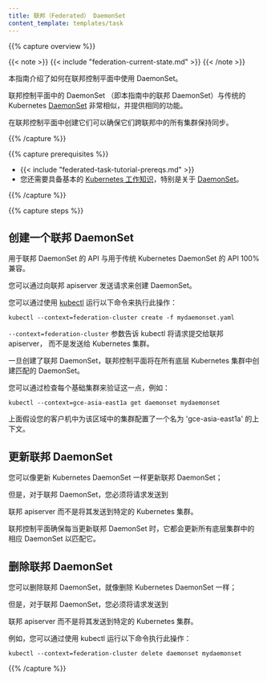 ```yaml
---
title: 联邦（Federated） DaemonSet
content_template: templates/task
---
```

<!--
---
title: Federated DaemonSet
content_template: templates/task
---
-->

{{% capture overview %}}

{{< note >}}
{{< include "federation-current-state.md" >}}
{{< /note >}}

<!--
This guide explains how to use DaemonSets in a federation control plane.
-->
本指南介绍了如何在联邦控制平面中使用 DaemonSet。

<!--
DaemonSets in the federation control plane ("Federated Daemonsets" in
this guide) are very similar to the traditional Kubernetes
[DaemonSets](/docs/concepts/workloads/controllers/daemonset/) and provide the same functionality.
-->
联邦控制平面中的 DaemonSet （即本指南中的联邦 DaemonSet）与传统的 Kubernetes [DaemonSet](/zh/docs/concepts/workloads/controllers/daemonset/) 非常相似，并提供相同的功能。

<!--
Creating them in the federation control plane ensures that they are synchronized
across all the clusters in federation.
-->
在联邦控制平面中创建它们可以确保它们跨联邦中的所有集群保持同步。

{{% /capture %}}

{{% capture prerequisites %}}

<!--
* {{< include "federated-task-tutorial-prereqs.md" >}}
* You are also expected to have a basic
[working knowledge of Kubernetes](/docs/setup/pick-right-solution/) in
general and [DaemonSets](/docs/concepts/workloads/controllers/daemonset/) in particular.
* -->
* {{< include "federated-task-tutorial-prereqs.md" >}}
* 您还需要具备基本的 [Kubernetes 工作知识](/docs/setup/pick-right-solution/)，特别是关于 [DaemonSet](/zh/docs/concepts/workloads/controllers/daemonset/)。

{{% /capture %}}

{{% capture steps %}}

<!--
## Creating a Federated Daemonset
-->
## 创建一个联邦 DaemonSet

<!--
The API for Federated Daemonset is 100% compatible with the
API for traditional Kubernetes DaemonSet.
-->
用于联邦 DaemonSet 的 API 与用于传统 Kubernetes DaemonSet 的 API 100% 兼容。
<!--
You can create a DaemonSet by sending a request to the federation apiserver.
-->
您可以通过向联邦 apiserver 发送请求来创建 DaemonSet。

<!--
You can do that using [kubectl](/docs/user-guide/kubectl/) by running:
-->
您可以通过使用 [kubectl](/docs/user-guide/kubectl/) 运行以下命令来执行此操作：

``` shell
kubectl --context=federation-cluster create -f mydaemonset.yaml
```

<!--
The `--context=federation-cluster` flag tells kubectl to submit the
request to the Federation apiserver instead of sending it to a Kubernetes
cluster.
-->
`--context=federation-cluster` 参数告诉 kubectl 将请求提交给联邦 apiserver，
而不是发送给 Kubernetes 集群。

<!--
Once a Federated Daemonset is created, the federation control plane will create
a matching DaemonSet in all underlying Kubernetes clusters.
-->
一旦创建了联邦 DaemonSet，联邦控制平面将在所有底层 Kubernetes 集群中创建匹配的 DaemonSet。
<!--
You can verify this by checking each of the underlying clusters, for example:
-->
您可以通过检查每个基础集群来验证这一点，例如：

``` shell
kubectl --context=gce-asia-east1a get daemonset mydaemonset
```

<!--
The above assumes that you have a context named 'gce-asia-east1a'
configured in your client for your cluster in that zone.
-->
上面假设您的客户机中为该区域中的集群配置了一个名为 'gce-asia-east1a' 的上下文。

<!--
## Updating a Federated Daemonset
-->
## 更新联邦 DaemonSet

<!--
You can update a Federated Daemonset as you would update a Kubernetes DaemonSet;
-->
您可以像更新 Kubernetes DaemonSet 一样更新联邦 DaemonSet；
<!--
however, for a Federated Daemonset, you must send the request to
-->
但是，对于联邦 DaemonSet，您必须将请求发送到
<!--
the federation apiserver instead of sending it to a specific Kubernetes cluster.
-->
联邦 apiserver 而不是将其发送到特定的 Kubernetes 集群。
<!--
The federation control plane ensures that whenever the Federated Daemonset is
updated, it updates the corresponding DaemonSets in all underlying clusters to
match it.
-->
联邦控制平面确保每当更新联邦 DaemonSet 时，它都会更新所有底层集群中的相应 DaemonSet 以匹配它。

<!--
## Deleting a Federated Daemonset
-->
## 删除联邦 DaemonSet

<!--
You can delete a Federated Daemonset as you would delete a Kubernetes DaemonSet; 
-->
您可以删除联邦 DaemonSet，就像删除 Kubernetes DaemonSet 一样；
<!--
however, for a Federated Daemonset, you must send the request to
-->
但是，对于联邦 DaemonSet，您必须将请求发送到
<!--
the federation apiserver instead of sending it to a specific Kubernetes cluster.
-->
联邦 apiserver 而不是将其发送到特定的 Kubernetes 集群。

<!--
For example, you can do that using kubectl by running:
-->
例如，您可以通过使用 kubectl 运行以下命令执行此操作：

```shell
kubectl --context=federation-cluster delete daemonset mydaemonset
```

{{% /capture %}}
